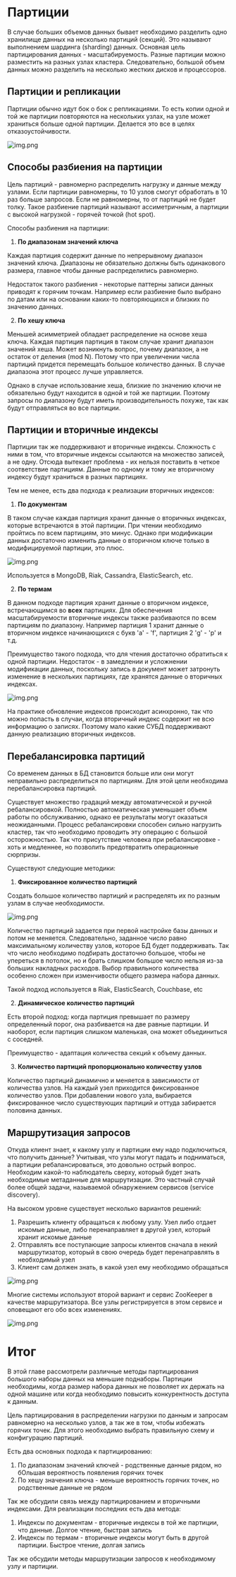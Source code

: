 # Партиции
В случае больших объемов данных бывает необходимо разделить одно хранилище данных на несколько партиций (секций). Это 
называют выполнением шардинга (sharding) данных. Основная цель партицирования данных - масштабируемость. Разные партиции
можно разместить на разных узлах кластера. Следовательно, большой объем данных можно разделить на несколько жестких дисков
и процессоров.

## Партиции и репликации
Партиции обычно идут бок о бок с репликациями. То есть копии одной и той же партиции повторяются на нескольких узлах, на
узле может храниться больше одной партиции. Делается это все в целях отказоустойчивости. 

![img.png](../../../../img/highload/partition_and_replication.png)

## Способы разбиения на партиции
Цель партиций - равномерно распределить нагрузку и данные между узлами. Если партиции равномерны, то 10 узлов смогут
обработать в 10 раз больше запросов. Если не равномерны, то от партиций не будет толку. Такое разбиение партиций 
называют ассиметричным, а партиции с высокой нагрузкой - горячей точкой (hot spot).

Способы разбиения на партиции:
1) **По диапазонам значений ключа**  

Каждая партиция содержит данные по непрерывному диапазон значений ключа. Диапазоны не обязательно должны быть одинакового
размера, главное чтобы данные распределились равномерно.

Недостаток такого разбиения - некоторые паттерны записи данных приводят к горячим точкам. Например если разбиение было 
выбрано по датам или на основании каких-то повторяющихся и близких по значению данных.

2) **По хешу ключа**

Меньшей асимметрией обладает распределение на основе хеша ключа. Каждая партиция партиция в таком случае хранит диапазон
значений хеша. Может возникнуть вопрос, почему диапазон, а не остаток от деления (mod N). Потому что при увеличении 
числа партиций придется перемещать большое количество данных. В случае диапазона этот процесс лучше управляется.

Однако в случае использование хеша, близкие по значению ключи не обязательно будут находится в одной и той же партиции.
Поэтому запросы по диапазону будут иметь производительность похуже, так как будут отправляться во все партиции.

## Партиции и вторичные индексы
Партиции так же поддерживают и вторичные индексы. Сложность с ними в том, что вторичные индексы ссылаются на множество 
записей, а не одну. Отсюда вытекает проблема - их нельзя поставить в четкое соответствие партициям. Данные по одному и 
тому же вторичному индексу будут храниться в разных партициях. 

Тем не менее, есть два подхода к реализации вторичных индексов:
1) **По документам**

В таком случае каждая партиция хранит данные о вторичных индексах, которые встречаются в этой партиции. При чтении 
необходимо пройтись по всем партициям, это минус. Однако при модификации данных достаточно изменить данные о вторичном 
ключе только в модифицируемой партиции, это плюс.

![img.png](../../../../img/highload/document_index_partition.png)

Используется в MongoDB, Riak, Cassandra, ElasticSearch, etc.

2) **По термам**

В данном подходе партиция хранит данные о вторичном индексе, встречающимся во **всех** партициях. Для обеспечения 
масштабируемости вторичные индексы также разбиваются по всем партициям по диапазону. Например партиция 1 хранит
данные о вторичном индексе начинающихся с букв 'a' - 'f', партиция 2 'g' - 'p' и т.д.

Преимущество такого подхода, что для чтения достаточно обратиться к одной партиции. Недостаток - в замедлении и 
усложнении модификации данных, поскольку запись в документ может затронуть изменение в нескольких партициях, где 
хранятся данные о вторичных индексах.

![img.png](../../../../img/highload/term_index_partition.png)

На практике обновление индексов происходит асинхронно, так что можно попасть в случаи, когда вторичный индекс содержит
не всю информацию о записях. Поэтому мало какие СУБД поддерживают данную реализацию вторичных индексов.

## Перебалансировка партиций
Со временем данных в БД становится больше или они могут неправильно распределиться по партициям. Для этой цели 
необходима перебалансировка партиций.

Существует множество градаций между автоматической и ручной ребалансировкой. Полностью автоматическая уменьшает объем
работы по обслуживанию, однако ее результаты могут оказаться неожиданными. Процесс ребалансировки способен сильно 
нагрузить кластер, так что необходимо проводить эту операцию с большой осторожностью. Так что присутствие человека
при ребалансировке - хоть и медленнее, но позволить предотвратить операционные сюрпризы.

Существуют следующие методики:
1) **Фиксированное количество партиций**

Создать большое количество партиций и распределять их по разным узлам в случае необходимости.

![img.png](../../../../img/highload/partition_fix_size.png)

Количество партиций задается при первой настройке базы данных и потом не меняется. Следовательно, заданное число равно
максимальному количеству узлов, которое БД будет поддерживать. Так что число необходимо подбирать достаточно большое, 
чтобы не упереться в потолок, но и брать слишком большое число нельзя из-за больших накладных расходов. Выбор 
правильного количества особенно сложен при изменчивости общего размера набора данных.

Такой подход используется в Riak, ElasticSearch, Couchbase, etc

2) **Динамическое количество партиций**

Есть второй подход: когда партиция превышает по размеру определенный порог, она разбивается на две равные партиции. И 
наоборот, если партиция слишком маленькая, она может объединиться с соседней. 

Преимущество - адаптация количества секций к объему данных.

3) **Количество партиций пропорционально количеству узлов**

Количество партиций динамично и меняется в зависимости от количества узлов. На каждый узел приходится фиксированное 
количество узлов. При добавлении нового узла, выбирается фиксированное число существующих партиций и оттуда забирается
половина данных. 

## Маршрутизация запросов
Откуда клиент знает, к какому узлу и партиции ему надо подключиться, что получить данные? Учитывая, что узлы могут 
падать и подниматься, а партиции ребалансироваться, это довольно острый вопрос. Необходим какой-то наблюдатель сверху,
который будет знать необходимые метаданные для маршрутизации. Это частный случай более общей задачи, называемой
обнаружением сервисов (service discovery). 

На высоком уровне существует несколько вариантов решений:
1) Разрешить клиенту обращаться к любому узлу. Узел либо отдает искомые данные, либо перенаправляет в другой узел, 
который хранит искомые данные
2) Отправлять все поступающие запросы клиентов сначала в некий маршрутизатор, который в свою очередь будет 
перенаправлять в необходимый узел
3) Клиент сам должен знать, в какой узел ему необходимо обращаться

![img.png](../../../../img/highload/parition_router.png)

Многие системы используют второй вариант и сервис ZooKeeper в качестве маршрутизатора. Все узлы регистрируется в этом 
сервисе и оповещают его обо всех изменениях.

![img.png](../../../../img/highload/zookeeper.png)

# Итог
В этой главе рассмотрели различные методы партицирования большого наборы данных на меньшие поднаборы. Партиции 
необходимы, когда размер набора данных не позволяет их держать на одной машине или когда необходимо
повысить конкурентность доступа к данным. 

Цель партицирования в распределении нагрузки по данным и запросам равномерно на несколько узлов, а так же в том, чтобы
избежать горячих точек. Для этого необходимо выбрать правильную схему и конфигурацию партиций.

Есть два основных подхода к партицированию:
1) По диапазонам значений ключей - родственные данные рядом, но бОльшая вероятность появления горячих точек
2) По хешу значения ключа - меньше вероятность горячих точек, но родственные данные не рядом

Так же обсудили связь между партицированием и вторичными индексами. Для реализации последних есть два метода:
1) Индексы по документам - вторичные индексы в той же партиции, что данные. Долгое чтение, быстрая запись
2) Индексы по термам - вторичные индексы могут быть в другой партиции. Быстрое чтение, долгая запись

Так же обсудили методы маршрутизации запросов к необходимому узлу и партиции.

